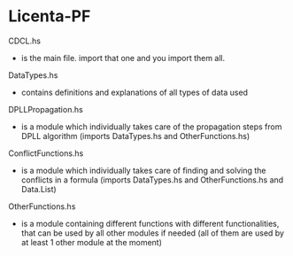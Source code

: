 # Licenta-PF

CDCL.hs
- is the main file. import that one and you import them all.


DataTypes.hs
- contains definitions and explanations of all types of data used


DPLLPropagation.hs
- is a module which individually takes care of the propagation steps from DPLL algorithm
                    (imports DataTypes.hs and OtherFunctions.hs)


ConflictFunctions.hs
- is a module which individually takes care of finding and solving the conflicts in a formula
                    (imports DataTypes.hs and OtherFunctions.hs and Data.List)
               
               
OtherFunctions.hs
- is a module containing different functions with different functionalities, 
              that can be used by all other modules if needed (all of them are used by at least 1 other module at the moment)
